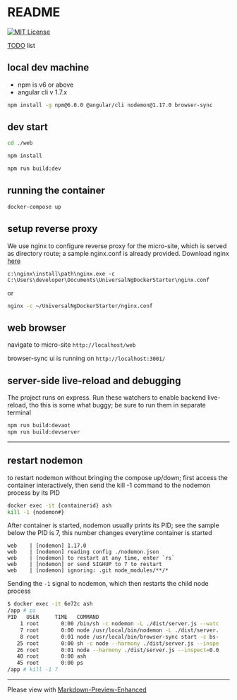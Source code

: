 # README

[![MIT License](https://img.shields.io/badge/license-MIT-blue.svg?style=flat)](/LICENSE.md)

[TODO](./TODO.md) list

## local dev machine

* npm is v6 or above
* angular cli v 1.7.x

```bash
npm install -g npm@6.0.0 @angular/cli nodemon@1.17.0 browser-sync
```

## dev start

```bash
cd ./web

npm install

npm run build:dev
```

## running the container

```bash
docker-compose up
```

## setup reverse proxy
We use nginx to configure reverse proxy for the micro-site, which is served as directory route; a sample nginx.conf is already provided. Download nginx [here](https://nginx.org/en/download.html?)

```
c:\nginx\install\path\nginx.exe -c C:\Users\developer\Documents\UniversalNgDockerStarter\nginx.conf
```
or
```bash
nginx -c ~/UniversalNgDockerStarter/nginx.conf
```

## web browser

navigate to micro-site `http://localhost/web` 

browser-sync ui is running on `http://localhost:3001/`


## server-side live-reload and debugging

The project runs on express. Run these watchers to enable backend live-reload, tho this is some what buggy; be sure to run them in separate terminal

```bash
npm run build:devaot
npm run build:devserver
```
---
## restart nodemon

to restart nodemon without bringing the compose up/down; first access the container interactively, then send the kill -1 command to the nodemon process by its PID

```bash
docker exec -it {containerid} ash
kill -1 {nodemon#}
```

After container is started, nodemon usually prints its PID; see the sample below the PID is 7, this number changes everytime container is started

```
web    | [nodemon] 1.17.0
web    | [nodemon] reading config ./nodemon.json
web    | [nodemon] to restart at any time, enter `rs`
web    | [nodemon] or send SIGHUP to 7 to restart
web    | [nodemon] ignoring: .git node_modules/**/*
``` 

Sending the `-1` signal to nodemon, which then restarts the child node process

```bash
$ docker exec -it 6e72c ash
/app # ps
PID   USER     TIME   COMMAND
    1 root       0:00 /bin/sh -c nodemon -L ./dist/server.js --watc
    7 root       0:00 node /usr/local/bin/nodemon -L ./dist/server.
    8 root       0:01 node /usr/local/bin/browser-sync start -c bs-
   25 root       0:00 sh -c node --harmony ./dist/server.js --inspe
   26 root       0:01 node --harmony ./dist/server.js --inspect=0.0
   40 root       0:00 ash
   45 root       0:00 ps
/app # kill -1 7
```


---
Please view with [Markdown-Preview-Enhanced](https://shd101wyy.github.io/markdown-preview-enhanced/#/)
